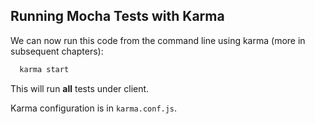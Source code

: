 ## Running Mocha Tests with Karma

We can now run this code from the command line using karma (more in subsequent chapters):

```bash
  karma start
```

This will run **all** tests under client.

Karma configuration is in `karma.conf.js`.
